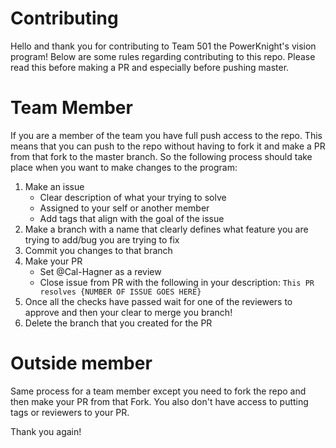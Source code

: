 # Contributing

Hello and thank you for contributing to Team 501 the PowerKnight's vision program! Below are some rules regarding contributing to this repo. Please read this before making a PR and  especially before pushing master.

# Team Member

If you are a member of the team you have full push access to the repo. This means that you can push to the repo without having to fork it and make a PR from that fork to the master branch. So the following process should take place when you want to make changes to the program:

1. Make an issue 
    * Clear description of what your trying to solve
    * Assigned to your self or another member
    * Add tags that align with the goal of the issue
2. Make a branch with a name that clearly defines what feature you are trying to add/bug you are trying to fix
3. Commit you changes to that branch
4. Make your PR
    * Set @Cal-Hagner as a review
    * Close issue from PR with the following in your description: `This PR resolves {NUMBER OF ISSUE GOES HERE}`
5. Once all the checks have passed wait for one of the reviewers to approve and then your clear to merge you branch!
6. Delete the branch that you created for the PR

# Outside member

Same process for a team member except you need to fork the repo and then make your PR from that Fork. You also don't have access to putting tags or reviewers to your PR.

Thank you again!